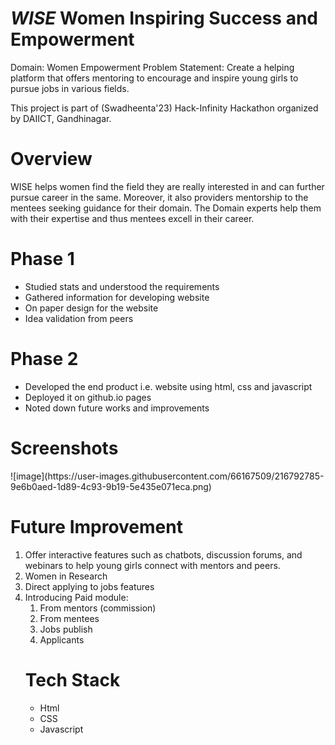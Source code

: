 # <i> WISE </i> Women Inspiring Success and Empowerment
Domain: Women Empowerment
Problem Statement: Create a helping platform that offers mentoring to encourage and inspire young girls to pursue jobs in various fields.

This project is part of (Swadheenta'23) Hack-Infinity Hackathon  organized by DAIICT, Gandhinagar.

<h1> Overview </h1>
WISE helps women find the field they are really interested in and can further pursue career in the same. Moreover, it also providers mentorship to the mentees seeking guidance for their domain. The Domain experts help them with their expertise and thus mentees excell in their career.

<br/>

<h1>Phase 1</h1>
<ul>
<li> Studied stats and understood the requirements </li> 
<li> Gathered information for developing website</li>
<li> On paper design for the website</li>
<li> Idea validation from peers</li>
</ul>

<h1>Phase 2</h1>
<ul>
<li> Developed the end product i.e. website using html, css and javascript </li>
<li> Deployed it on github.io pages</li>
<li> Noted down future works and improvements</li>
</ul>

<h1>Screenshots</h1>
![image](https://user-images.githubusercontent.com/66167509/216792785-9e6b0aed-1d89-4c93-9b19-5e435e071eca.png)

<h1> Future Improvement</h1>
<ol>
<li>Offer interactive features such as chatbots, discussion forums, and webinars to help young girls connect with mentors and peers.
<li>Women in Research
<li>Direct applying to jobs features
<li>Introducing Paid module: 
  <ol>
    <li>From mentors (commission)
    <li>From mentees
    <li>Jobs publish
    <li>Applicants
</ol>

<h1>Tech Stack</h1>
<ul>
<li>Html
<li>CSS
<li>Javascript

